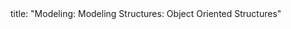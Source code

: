 <frontmatter>
title: "Modeling: Modeling Structures: Object Oriented Structures"
</frontmatter>

<include src="unit-inPage-asFlat.md" boilerplate />